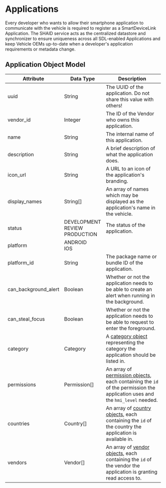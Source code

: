 # Applications
Every developer who wants to allow their smartphone application to communicate with the vehicle is required to register as a SmartDeviceLink Application. The SHAID service acts as the centralized datastore and synchronizer to ensure uniqueness across all SDL-enabled Applications and keep Vehicle OEMs up-to-date when a developer's application requirements or metadata change.

## Application Object Model
| Attribute | Data Type | Description |
|-----------|-----------|-------------|
| uuid | String | The UUID of the application. Do not share this value with others! |
| vendor_id | Integer | The ID of the Vendor who owns this application. |
| name | String | The internal name of this application. |
| description | String | A brief description of what the application does. |
| icon_url | String | A URL to an icon of the application's branding. |
| display_names | String[] | An array of names which may be displayed as the application's name in the vehicle. |
| status | DEVELOPMENT<br/>REVIEW<br/>PRODUCTION | The status of the application. |
| platform | ANDROID<br/>IOS || The platform of the application. |
| platform_id | String | The package name or bundle ID of the application. |
| can_background_alert | Boolean | Whether or not the application needs to be able to create an alert when running in the background. |
| can_steal_focus | Boolean | Whether or not the application needs to be able to request to enter the foreground. |
| category | Category | A [category object](../../categories/overview) representing the category the application should be listed in. |
| permissions | Permission[] | An array of [permission objects](../../permissions/overview), each containing the `id` of the permission the application uses and the `hmi_level` needed. |
| countries | Country[] | An array of [country objects](../../countries/overview), each containing the `id` of the country the application is available in. |
| vendors | Vendor[] | An array of [vendor objects](../../vendors/overview), each containing the `id` of the vendor the application is granting read access to. |
